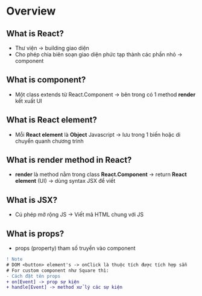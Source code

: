 # Overview

## What is React?

* Thư viện -> building giao diện
* Cho phép chia biên soạn giao diện phức tạp thành các phần nhỏ -> component

## What is component?

* Một class extends từ React.Component -> bên trong có 1 method **render** kết xuất UI

## What is React element?

* Mỗi **React element** là **Object** Javascript -> lưu trong 1 biến hoặc di chuyển quanh chương trình

## What is render method in React?

* **render** là method nằm trong class **React.Component** -> return **React element** (UI) -> dùng syntax JSX để viết

## What is JSX?

* Cú phép mở rộng JS -> Viết mã HTML chung với JS

## What is props?
 
* props (property) tham số truyền vào component

```diff
! Note
# DOM <button> element's -> onClick là thuộc tích được tích hợp sẵn
# For custom component như Square thì:
- Cách đặt tên props 
+ on[Event] -> prop sự kiện
+ handle[Event] -> method xử lý các sự kiện 
```